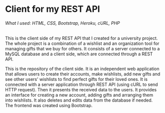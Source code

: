 # Client for my REST API 

###### What I used: HTML, CSS, Bootstrap, Heroku, cURL, PHP

This is the client side of my REST API that I created for a university project. The whole project is a combination of a wishlist and an organization tool for managing gifts that we buy for others. It consists of a server connected to a MySQL database and a client side, which are connected through a REST API.

This is the repository of the client side. It is an independent web application that allows users to create their accounts, make wishlists, add new gifts and see other users' wishlists to find perfect gifts for their loved ones. It is connected with a server application through REST API (using cURL to send HTTP request). Then it presents the received data to the users. It provides an interface for creating a new account, adding gifts and arranging them into wishlists. It also deletes and edits data from the database if needed. The frontend was created using Bootstrap.  
